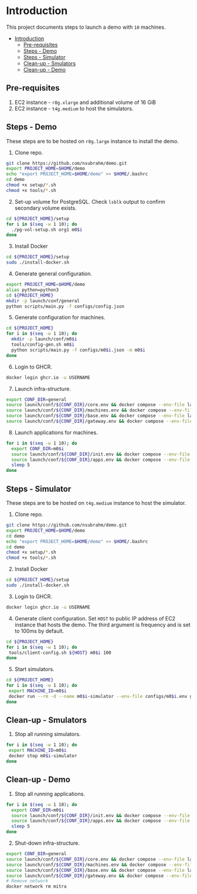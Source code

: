 # Introduction

This project documents steps to launch a demo with `10` machines.

- [Introduction](#introduction)
  - [Pre-requisites](#pre-requisites)
  - [Steps - Demo](#steps---demo)
  - [Steps - Simulator](#steps---simulator)
  - [Clean-up - Smulators](#clean-up---smulators)
  - [Clean-up - Demo](#clean-up---demo)

## Pre-requisites

1. EC2 instance - `r8g.xlarge` and additional volume of 16 GiB
2. EC2 instance - `t4g.medium` to host the simulators.

## Steps - Demo

These steps are to be hosted on `r8g.large` instance to install the demo.

1. Clone repo.

```bash
git clone https://github.com/nsubrahm/demo.git
export PROJECT_HOME=$HOME/demo
echo "export PROJECT_HOME=$HOME/demo" >> $HOME/.bashrc
cd demo
chmod +x setup/*.sh
chmod +x tools/*.sh
```

2. Set-up volume for PostgreSQL. Check `lsblk` output to confirm secondary volume exists.

```bash
cd ${PROJECT_HOME}/setup
for i in $(seq -w 1 10); do
  ./pg-vol-setup.sh org1 m0$i
done
```

3. Install Docker

```bash
cd ${PROJECT_HOME}/setup
sudo ./install-docker.sh
```

4. Generate general configuration.

```bash
export PROJECT_HOME=$HOME/demo
alias python=python3
cd ${PROJECT_HOME}
mkdir -p launch/conf/general
python scripts/main.py -f configs/config.json
```

5. Generate configuration for machines.

```bash
cd ${PROJECT_HOME}
for i in $(seq -w 1 10); do
  mkdir -p launch/conf/m0$i
  tools/config-gen.sh m0$i
  python scripts/main.py -f configs/m0$i.json -m m0$i
done
```

6. Login to GHCR.

```bash
docker login ghcr.io -u USERNAME
```

7. Launch infra-structure.

```bash
export CONF_DIR=general
source launch/conf/${CONF_DIR}/core.env && docker compose --env-file launch/conf/${CONF_DIR}/core.env -f launch/stacks/core.yaml up -d
source launch/conf/${CONF_DIR}/machines.env && docker compose --env-file launch/conf/${CONF_DIR}/machines.env -f launch/stacks/machines.yaml up -d
source launch/conf/${CONF_DIR}/base.env && docker compose --env-file launch/conf/${CONF_DIR}/base.env -f launch/stacks/base.yaml up -d
source launch/conf/${CONF_DIR}/gateway.env && docker compose --env-file launch/conf/${CONF_DIR}/gateway.env -f launch/stacks/gateway.yaml up -d
```

8. Launch applications for machines.

```bash
for i in $(seq -w 1 10); do
  export CONF_DIR=m0$i
  source launch/conf/${CONF_DIR}/init.env && docker compose --env-file launch/conf/${CONF_DIR}/init.env -f launch/stacks/init.yaml up -d
  source launch/conf/${CONF_DIR}/apps.env && docker compose --env-file launch/conf/${CONF_DIR}/apps.env -f launch/stacks/apps.yaml up -d
  sleep 5
done
```

## Steps - Simulator

These steps are to be hosted on `t4g.medium` instance to host the simulator.

1. Clone repo.

```bash
git clone https://github.com/nsubrahm/demo.git
export PROJECT_HOME=$HOME/demo
cd demo
echo "export PROJECT_HOME=$HOME/demo" >> $HOME/.bashrc
cd demo
chmod +x setup/*.sh
chmod +x tools/*.sh
```

2. Install Docker

```bash
cd ${PROJECT_HOME}/setup
sudo ./install-docker.sh
```

3. Login to GHCR.

```bash
docker login ghcr.io -u USERNAME
```

4. Generate client configuration. Set `HOST` to public IP address of EC2 instance that hosts the demo. The third argument is frequency and is set to 100ms by default.

```bash
cd ${PROJECT_HOME}
for i in $(seq -w 1 10); do
 tools/client-config.sh ${HOST} m0$i 100
done
```

5. Start simulators.

```bash
cd ${PROJECT_HOME}
for i in $(seq -w 1 10); do
 export MACHINE_ID=m0$i
 docker run --rm -d --name m0$i-simulator --env-file configs/m0$i.env ghcr.io/nsubrahm/restsim:latest
done
```

## Clean-up - Smulators

1. Stop all running simulators.

```bash
for i in $(seq -w 1 10); do
 export MACHINE_ID=m0$i
 docker stop m0$i-simulator
done
```

## Clean-up - Demo

1. Stop all running applications.

```bash
for i in $(seq -w 1 10); do
  export CONF_DIR=m0$i
  source launch/conf/${CONF_DIR}/init.env && docker compose --env-file launch/conf/${CONF_DIR}/init.env -f launch/stacks/init.yaml down
  source launch/conf/${CONF_DIR}/apps.env && docker compose --env-file launch/conf/${CONF_DIR}/apps.env -f launch/stacks/apps.yaml down
  sleep 5
done
```

2. Shut-down infra-structure.

```bash
export CONF_DIR=general
source launch/conf/${CONF_DIR}/core.env && docker compose --env-file launch/conf/${CONF_DIR}/core.env -f launch/stacks/core.yaml down
source launch/conf/${CONF_DIR}/machines.env && docker compose --env-file launch/conf/${CONF_DIR}/machines.env -f launch/stacks/machines.yaml down
source launch/conf/${CONF_DIR}/base.env && docker compose --env-file launch/conf/${CONF_DIR}/base.env -f launch/stacks/base.yaml down
source launch/conf/${CONF_DIR}/gateway.env && docker compose --env-file launch/conf/${CONF_DIR}/gateway.env -f launch/stacks/gateway.yaml down
# Remove network
docker network rm mitra
```
